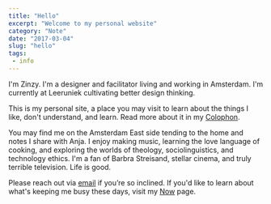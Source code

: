 ```yaml
---
title: "Hello"
excerpt: "Welcome to my personal website"
category: "Note"
date: "2017-03-04"
slug: "hello"
tags:
 - info
---
```

I'm Zinzy. I'm a designer and facilitator living and working in Amsterdam. I'm currently at Leeruniek cultivating better design thinking.

This is my personal site, a place you may visit to learn about the things I like, don't understand, and learn. Read more about it in my [Colophon](/Colophon).

You may find me on the Amsterdam East side tending to the home and notes I share with Anja. I enjoy making music, learning the love language of cooking, and exploring the worlds of theology, sociolinguistics, and technology ethics. I'm a fan of Barbra Streisand, stellar cinema, and truly terrible television. Life is good.

Please reach out via <a href="mailto:zinzy@pm.me">email</a> if you’re so inclined. If you'd like to learn about what's keeping me busy these days, visit my [Now](/Now) page.